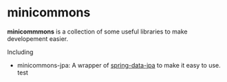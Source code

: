 # minicommons

**minicommmons** is a collection of some useful libraries to make developement easier. 

Including

* minicommons-jpa: A wrapper of [spring-data-jpa](http://projects.spring.io/spring-data-jpa/) to make it easy to use.
test

